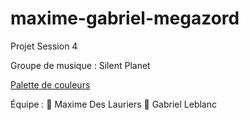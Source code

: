 # maxime-gabriel-megazord
Projet Session 4

Groupe de musique : Silent Planet

[Palette de couleurs](https://coolors.co/palette/f0bb3c-e96938-0b7b6f-07443d-2e241a)

Équipe : 
🔴 Maxime Des Lauriers
🔵 Gabriel Leblanc